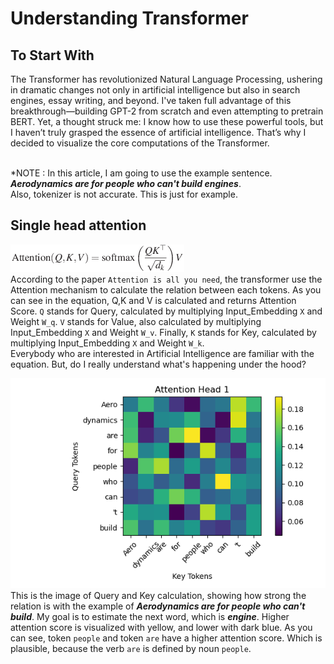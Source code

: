# Understanding Transformer

## To Start With
 The Transformer has revolutionized Natural Language Processing, ushering in dramatic changes not only in artificial intelligence but also in search engines, essay writing, and beyond. I've taken full advantage of this breakthrough—building GPT-2 from scratch and even attempting to pretrain BERT. Yet, a thought struck me: I know how to use these powerful tools, but I haven’t truly grasped the essence of artificial intelligence. That’s why I decided to visualize the core computations of the Transformer. <br><br>

 *NOTE : In this article, I am going to use the example sentence. ***Aerodynamics are for people who can't build engines***.<br> Also, tokenizer is not accurate. This is just for example.

## Single head attention
![attention equation.png](Images%2Fattention%20equation.png) <br>
According to the paper `Attention is all you need`, the transformer use the Attention mechanism to calculate the relation between each tokens.
As you can see in the equation, Q,K and V is calculated and returns Attention Score. `Q` stands for Query, calculated by multiplying Input_Embedding `X` and Weight `W_q`. `V` stands for Value, also calculated by multiplying Input_Embedding `X` and Weight `W_v`. Finally, `K` stands for Key, calculated by multiplying Input_Embedding `X` and Weight `W_k`.<br>
Everybody who are interested in Artificial Intelligence are familiar with the equation. But, do I really understand what's happening under the hood? <br>

![single_attention.png](Images%2Fsingle_attention.png) <br>
This is the image of Query and Key calculation, showing how strong the relation is with the example of ***Aerodynamics are for people who can't build***. My goal is to estimate the next word, which is ***engine***. Higher attention score is visualized with yellow, and lower with dark blue.
As you can see, token `people` and token `are` have a higher attention score. Which is plausible, because the verb `are` is defined by noun `people`.


